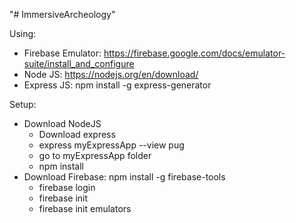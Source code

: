 "# ImmersiveArcheology" 

Using:
- Firebase Emulator: https://firebase.google.com/docs/emulator-suite/install_and_configure
- Node JS: https://nodejs.org/en/download/
- Express JS: npm install -g express-generator

Setup:
- Download NodeJS
    * Download express
    * express myExpressApp --view pug
    * go to myExpressApp folder
    * npm install
- Download Firebase: npm install -g firebase-tools
    * firebase login
    * firebase init
    * firebase init emulators